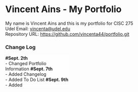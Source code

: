# Vincent Ains - My Portfolio
My name is Vincent Ains and this is my portfolio for CISC 275 <br>
Udel Email: vincenta@udel.edu <br>
Repository URL: <a href="https://github.com/vincenta44/portfolio.git">https://github.com/vincenta44/portfolio.git</a> 
<style>
  .log {
        background-color: rgba(255, 255, 255, 0.829);
        width: 40%;
        height: 100px;
        overflow: scroll;
      }
</style>

<h3> Change Log </h3>
<div class="log">
<strong>#Sept. 2th</strong>
  <br>- Changed Portfolio Information
<strong>#Sept. 7th</strong>
  <br>- Added Changelog
  <br>- Added To Do List
<strong>#Sept. 9th</strong>
  <br>- Added basics_of_the_web.html
  
  
</div>
